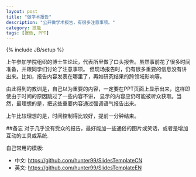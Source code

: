 ```yaml
---
layout: post
title: "做学术报告"
description: "公开做学术报告，有很多注意事项。"
category: 技能
tags: [报告, PPT]
---
```

{% include JB/setup %}

上午参加学院组织的博士生论坛，代表所里做了口头报告。虽然事前花了很多时间准备，并跟同学们讨论了注意事项。
但现场报告时，仍有很多重要的信息没有讲出来。比如，报告内容发表在哪里了，再如研究结果的跨领域影响等。

由此得到的教训是，自己以为重要的内容，一定要在PPT页面上显示出来，这样即使由于时间的原因跳过了一些内容不讲，
显示的内容应仍可能被听众获取。当然，最理想的是，把这些重要内容通过强调语气报告出来。

上午比较理想的是，时间控制得比较好，提前一分钟结束。

##备忘
对于几乎没有受众的报告，最好能加一些通俗的图片或笑话，或者是增加互动的工具或系统.

自己常用的模板:
* 中文: https://github.com/hunter99/SlidesTemplateCN
* 英文: https://github.com/hunter99/SlidesTemplateEN
